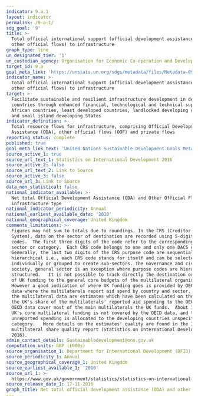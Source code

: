 ```yaml
---
indicator: 9.a.1
layout: indicator
permalink: /9-a-1/
sdg_goal: '9'
title: >-
  Total official international support (official development assistance plus
  other official flows) to infrastructure
graph_type: line
un_designated_tier: '1'
un_custodian_agency: Organisation for Economic Co-operation and Development (OECD)
target_id: 9.a
goal_meta_link: 'https://unstats.un.org/sdgs/metadata/files/Metadata-09-0A-01.pdf '
indicator_name: >-
  Total official international support (official development assistance plus
  other official flows) to infrastructure
target: >-
  Facilitate sustainable and resilient infrastructure development in developing
  countries through enhanced financial, technological and technical support to
  African countries, least developed countries, landlocked developing countries
  and small island developing States
indicator_definition: >-
  Total resource flows for infrastructure, comprising Official Development
  Assistance (ODA), other official flows (OOF) and private flows
reporting_status: complete
published: true
goal_meta_link_text: 'United Nations Sustainable Development Goals Metadata: 9.a.1'
source_active_1: true
source_url_text_1: Statistics on International Development 2016
source_active_2: false
source_url_text_2: Link to Source
source_active_3: false
source_url_3: Link to Source
data_non_statistical: false
national_indicator_available: >-
  Net total Official Development Assistance (ODA) and Other Official Flows, by
  infrastructure type
national_indicator_periodicity: Annual
national_earliest_available_data: '2010'
national_geographical_coverage: United Kingdom
comments_limitations: >-
  Figures may not sum to totals due to roundings. In the CRS (Creditor Reporting
  System), data on the sector of destination are recorded using 5-digit purpose
  codes.  The first three digits of the code refer to the corresponding DAC5
  sector or category.  Each CRS code belongs to one and only one DAC5 category. 
  Generally, the last two digits of the CRS purpose code are sequential and not
  hierarchical i.e., each CRS code stands for itself and can be selected
  individually or grouped to create sub-sectors. The Governance and civil
  society, general sector is an exception where purpose codes are hierarchically
  structured.   It is not possible to track directly the destination or purpose
  of UK funding to the general core budgets of the multilateral organisations.
  However a good indication of where UK funding goes is provided by OECD DAC
  data where the multilaterals report aid spend by country and sector. Therefore
  the multilateral data are estimates which have been calculated on the basis of
  the UK's share of the multilaterals' reported aid spending to the OECD.  The
  OECD data cover most of the main multilaterals the UK funds.  About 15% of the
  UK's core multilateral funding is not covered by the OECD data, and this
  unreported spending is allocated to the developing countries unspecified
  category.   More details on the estimates' quality are found in the Imputed
  multilateral share quality report (Statistics on International Development
  2016).
admin_contact_details: Sustainabledevelopment@ons.gov.uk
computation_units: GBP (£000s)
source_organisation_1: Department for International Development (DFID)
source_periodicity_1: Annual
source_geographical_coverage_1: United Kingdom
source_earliest_available_1: '2010'
source_url_1: >-
  https://www.gov.uk/government/statistics/statistics-on-international-development-2016 
source_release_date_1: 17-11-2016
graph_title: Net total official development assistance (ODA) and other official flows
---
```

